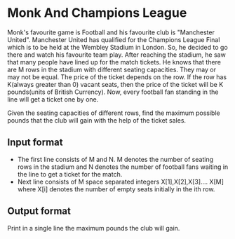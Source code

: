 # Monk And Champions League

Monk's favourite game is Football and his favourite club is "Manchester United". Manchester United has qualified for the Champions League Final which is to be held at the Wembley Stadium in London. So, he decided to go there and watch his favourite team play. After reaching the stadium, he saw that many people have lined up for the match tickets. He knows that there are M rows in the stadium with different seating capacities. They may or may not be equal. The price of the ticket depends on the row. If the row has K(always greater than 0) vacant seats, then the price of the ticket will be K pounds(units of British Currency). Now, every football fan standing in the line will get a ticket one by one.

Given the seating capacities of different rows, find the maximum possible pounds that the club will gain with the help of the ticket sales.

## Input format

- The first line consists of M and N. M denotes the number of seating rows in the stadium and N denotes the number of football fans waiting in the line to get a ticket for the match.
- Next line consists of M space separated integers X[1],X[2],X[3].... X[M] where X[i] denotes the number of empty seats initially in the ith row.

## Output format

Print in a single line the maximum pounds the club will gain.
